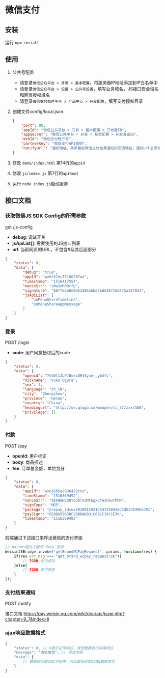 # 微信支付

## 安装

运行 `npm install`

## 使用

1. 公共号配置

   - 请登录`微信公众平台 > 开发 > 基本配置`，将服务器IP地址添加到IP白名单中
   - 请登录`微信公众平台 > 设置 > 公共号设置`，填写业务域名，JS接口安全域名和网页授权域名
   - 请登录`微信支付商户平台 > 产品中心 > 开发配置`，填写支付授权目录

2. 创建文件config/local.json

    ```json
    {
        "port": 80,
        "appId": "微信公共平台 > 开发 > 基本配置 > 开发者ID",
        "appSecret": "微信公共平台 > 开发 > 基本配置 > 开发者密码",
        "mchId": "微信支付商户号",
        "partnerKey": "微信支付API密钥",
        "notifyUrl": "通知地址，异步接收微信支付结果通知的回调地址，通知url必须为外网可访问的url，不能携带参数"
    }
    ```
3. 修改 `demo/index.html` 第14行的`appid`
4. 修改 `js/index.js` 第7行的`apiRoot`
5. 运行 `node index.js`启动服务

## 接口文档

### 获取微信JS SDK Config的所需参数

get /js-config

- **debug**: 调试开关
- **jsApiList[]**: 需要使用的JS接口列表
- **url**: 当前网页的URL，不包含#及其后面部分

```json
{
    "status": 0,
    "data": {
        "debug": "true",
        "appId": "wx0r57ec35106707aa",
        "timestamp": "1516417554",
        "nonceStr": "s0w2mh09rfg",
        "signature": "88f7e2e0e9d51586bbbe7bdd28715d475a28f023",
        "jsApiList": [
            "onMenuShareTimeline",
            "onMenuShareAppMessage"
        ]
    }
}
```

### 登录

POST /login

- **code**: 用户同意授权后的code

```json
{
    "status": 0,
    "data": {
        "openid": "7kG0l1JLPJDexcOR44yae-_yb4fv",
        "nickname": "Yuko Ogura",
        "sex": 1,
        "language": "zh_CN",
        "city": "Zhengzhou",
        "province": "Henan",
        "country": "China",
        "headimgurl": "http://wx.qlogo.cn/mmopen/vi_77/xxx/168",
        "privilege": []
    }
}
```

### 付款

POST /pay

- **openId**: 用户标识
- **body**: 商品描述
- **fee**: 订单总金额，单位为分

```json
{
    "status": 0,
    "data": {
        "appId": "wxe16b5a2936422xxx",
        "timeStamp": "1516369492",
        "nonceStr": "9IKWGH3S0te3DlV3MtEgxcTGzhEwTPhN",
        "signType": "MD5",
        "package": "prepay_id=wx2018011921444755892ec5d52d549be391",
        "paySign": "6EBB65963DF2BBDAB0H1C081C19C1E39",
        "timestamp": "1516369492"
    }
}
```

前端通过下述接口来呼出微信的支付界面

```js
// params值为上面的`data`字段
WeixinJSBridge.invoke('getBrandWCPayRequest', params, function(res) {
    if(res.err_msg === "get_brand_wcpay_request:ok"){
        // TODO 支付成功
    }else{
        // TODO 支付失败
    }
});
```

### 支付结果通知

POST /notify

接口文档 https://pay.weixin.qq.com/wiki/doc/api/jsapi.php?chapter=9_7&index=8

### ajax响应数据格式

```js
{
    "status": 0, // 0表示正常响应，其他整数表示异常响应
    "message": "请求成功", // 可选字段
    "data": {
        // 数据部分放到此字段里，可以是任意的JSON数据类型
    }
}
```
